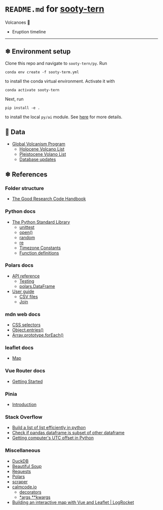 # `README.md` for [sooty-tern](https://github.com/Ai-Yukino/sooty-tern)

Volcanoes 🌋

- Eruption timeline

---

## ❄ Environment setup

Clone this repo and navigate to `sooty-tern/py`. Run

```
conda env create -f sooty-term.yml
```

to install the conda virtual environment. Activate it with

```
conda activate sooty-tern
```

Next, run

```
pip install -e .
```

to install the local `py/ai` module. See [here](https://goodresearch.dev/setup.html#pip-install-your-package) for more details.

## 🌸 Data

- [Global Volcanism Program](https://volcano.si.edu/)
  - [Holocene Volcano List](https://volcano.si.edu/volcanolist_holocene.cfm)
  - [Pleistocene Volano List](https://volcano.si.edu/volcanolist_pleistocene.cfm)
  - [Database updates](https://volcano.si.edu/gvp_votw.cfm#log)

## ❄ References

### Folder structure

- [The Good Research Code Handbook](https://goodresearch.dev/)

### Python docs

- [The Python Standard Library](https://docs.python.org/3/library/index.html)
  - [unittest](https://docs.python.org/3/library/unittest.html)
  - [open()](https://docs.python.org/3/library/functions.html#open)
  - [random](https://docs.python.org/3/library/random.html)
  - [re](https://docs.python.org/3/library/re.html)
  - [Timezone Constants](https://docs.python.org/3/library/time.html#time.timezone)
  - [Function definitions](https://docs.python.org/3/reference/compound_stmts.html#function)

### Polars docs

- [API reference](https://pola-rs.github.io/polars/py-polars/html/reference/index.html)
  - [Testing](https://pola-rs.github.io/polars/py-polars/html/reference/testing.html)
  - [polars.DataFrame](https://pola-rs.github.io/polars/py-polars/html/reference/api/polars.DataFrame.html#polars.DataFrame)
- [User guide](https://pola-rs.github.io/polars-book/user-guide/)
  - [CSV files](https://pola-rs.github.io/polars-book/user-guide/howcani/io/csv.html)
  - [Join](https://pola-rs.github.io/polars-book/user-guide/howcani/combining_data/joining.html)

### mdn web docs

- [CSS selectors](https://developer.mozilla.org/en-US/docs/Web/CSS/CSS_Selectors)
- [Object.entries()](https://developer.mozilla.org/en-US/docs/Web/JavaScript/Reference/Global_Objects/Object/entries)
- [Array.prototype.forEach()](https://developer.mozilla.org/en-US/docs/Web/JavaScript/Reference/Global_Objects/Array/forEach)

### leaflet docs

- [Map](https://leafletjs.com/reference.html)

### Vue Router docs

- [Getting Started](https://router.vuejs.org/guide/)

### Pinia

- [Introduction](https://pinia.vuejs.org/introduction.html)

### Stack Overflow

- [Build a list of list efficiently in python](https://stackoverflow.com/questions/23040784/build-a-list-of-list-efficiently-in-python)
- [Check if pandas dataframe is subset of other dataframe](https://stackoverflow.com/a/49531052)
- [Getting computer's UTC offset in Python](https://stackoverflow.com/a/3168394)

### Miscellaneous

- [DuckDB](https://duckdb.org/)
- [Beautiful Soup](https://www.crummy.com/software/BeautifulSoup/bs4/doc/)
- [Requests](https://requests.readthedocs.io/en/latest/)
- [Polars](https://www.pola.rs/)
- [scraper](https://docs.rs/scraper/latest/scraper/)
- [calmcode.io](https://calmcode.io)
  - [decorators](https://calmcode.io/decorators/introduction.html)
  - [\*args \*\*kwargs](https://calmcode.io/args-kwargs/introduction.html)
- [Building an interactive map with Vue and Leaflet | LogRocket](https://blog.logrocket.com/building-an-interactive-map-with-vue-and-leaflet/)
